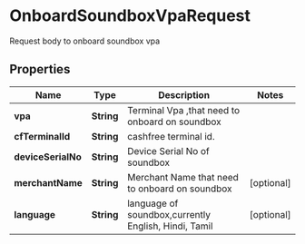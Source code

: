 

# OnboardSoundboxVpaRequest

Request body to onboard soundbox vpa

## Properties

| Name | Type | Description | Notes |
|------------ | ------------- | ------------- | -------------|
|**vpa** | **String** | Terminal Vpa ,that need to onboard on soundbox |  |
|**cfTerminalId** | **String** | cashfree terminal id. |  |
|**deviceSerialNo** | **String** | Device Serial No of soundbox |  |
|**merchantName** | **String** | Merchant Name that need to onboard on soundbox |  [optional] |
|**language** | **String** | language of soundbox,currently English, Hindi, Tamil |  [optional] |



